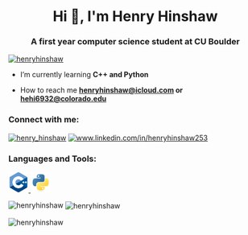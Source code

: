 
<h1 align="center">Hi 👋, I'm Henry Hinshaw</h1>
<h3 align="center">A first year computer science student at CU Boulder</h3>

<p align="left"> <a href="https://github.com/ryo-ma/github-profile-trophy"><img src="https://github-profile-trophy.vercel.app/?username=henryhinshaw" alt="henryhinshaw" /></a> </p>

- I’m currently learning **C++ and Python**

- How to reach me **henryhinshaw@icloud.com or hehi6932@colorado.edu**

<h3 align="left">Connect with me:</h3>
<p align="left">
<a href="https://dev.to/henry_hinshaw" target="blank"><img align="center" src="https://raw.githubusercontent.com/rahuldkjain/github-profile-readme-generator/master/src/images/icons/Social/devto.svg" alt="henry_hinshaw" height="30" width="40" /></a>
<a href="https://linkedin.com/in/www.linkedin.com/in/henryhinshaw253" target="blank"><img align="center" src="https://raw.githubusercontent.com/rahuldkjain/github-profile-readme-generator/master/src/images/icons/Social/linked-in-alt.svg" alt="www.linkedin.com/in/henryhinshaw253" height="30" width="40" /></a>
</p>

<h3 align="left">Languages and Tools:</h3>
<p align="left"> <a href="https://www.w3schools.com/cpp/" target="_blank" rel="noreferrer"> <img src="https://raw.githubusercontent.com/devicons/devicon/master/icons/cplusplus/cplusplus-original.svg" alt="cplusplus" width="40" height="40"/> </a> <a href="https://www.python.org" target="_blank" rel="noreferrer"> <img src="https://raw.githubusercontent.com/devicons/devicon/master/icons/python/python-original.svg" alt="python" width="40" height="40"/> </a> </p>

<p><img align="left" src="https://github-readme-stats.vercel.app/api/top-langs?username=henryhinshaw&show_icons=true&locale=en&layout=compact" alt="henryhinshaw" /></p>

<p>&nbsp;<img align="center" src="https://github-readme-stats.vercel.app/api?username=henryhinshaw&show_icons=true&locale=en" alt="henryhinshaw" /></p>

<p><img align="center" src="https://github-readme-streak-stats.herokuapp.com/?user=henryhinshaw&" alt="henryhinshaw" /></p>

<!---
henryhinshaw/henryhinshaw is a ✨ special ✨ repository because its `README.md` (this file) appears on your GitHub profile.
You can click the Preview link to take a look at your changes.
--->

